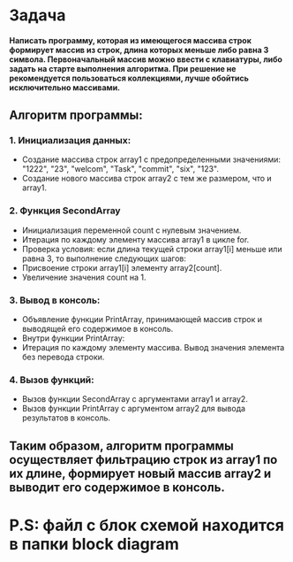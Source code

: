 # Задача 
#### Написать программу, которая из имеющегося массива строк формирует массив из строк, длина которых меньше либо равна 3 символа. Первоначальный массив можно ввести с клавиатуры, либо задать на старте выполнения алгоритма. При решение не рекомендуется пользоваться коллекциями, лучше обойтись исключительно массивами.

## Алгоритм программы:

### 1. Инициализация данных:

* Создание массива строк array1 с предопределенными значениями: "1222", "23", "welcom", "Task", "commit", "six", "123".
* Создание нового массива строк array2 с тем же размером, что и array1.

### 2. Функция SecondArray

* Инициализация переменной count с нулевым значением.
* Итерация по каждому элементу массива array1 в цикле for.
* Проверка условия: если длина текущей строки array1[i] меньше или равна 3, то выполнение следующих шагов:
* Присвоение строки array1[i] элементу array2[count].
* Увеличение значения count на 1.

### 3. Вывод в консоль:

* Объявление функции PrintArray, принимающей массив строк и выводящей его содержимое в консоль.
* Внутри функции PrintArray:
* Итерация по каждому элементу массива.
Вывод значения элемента без перевода строки.

### 4. Вызов функций:

* Вызов функции SecondArray с аргументами array1 и array2.
* Вызов функции PrintArray с аргументом array2 для вывода результатов в консоль.
## Таким образом, алгоритм программы осуществляет фильтрацию строк из array1 по их длине, формирует новый массив array2 и выводит его содержимое в консоль.
# P.S: файл с блок схемой находится в папки block diagram
